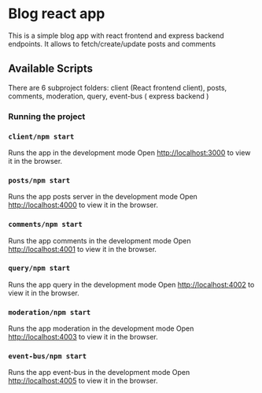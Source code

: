 # Blog react app

This is a simple blog app with react frontend and express backend endpoints.
It allows to fetch/create/update posts and comments

## Available Scripts

There are 6 subproject folders: client (React frontend client),
posts, comments, moderation, query, event-bus ( express backend )

### Running the project

### `client/npm start`

Runs the app in the development mode
Open [http://localhost:3000](http://localhost:3000) to view it in the browser.

### `posts/npm start`

Runs the app posts server in the development mode
Open [http://localhost:4000](http://localhost:4000) to view it in the browser.

### `comments/npm start`

Runs the app comments in the development mode
Open [http://localhost:4001](http://localhost:4001) to view it in the browser.

### `query/npm start`

Runs the app query in the development mode
Open [http://localhost:4002](http://localhost:4002) to view it in the browser.

### `moderation/npm start`

Runs the app moderation in the development mode
Open [http://localhost:4003](http://localhost:4003) to view it in the browser.

### `event-bus/npm start`

Runs the app event-bus in the development mode
Open [http://localhost:4005](http://localhost:4005) to view it in the browser.

